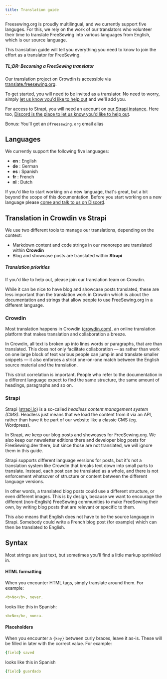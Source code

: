 ```yaml
---
title: Translation guide
---
```


Freesewing.org is proudly multilingual, and we currently support five languges.
For this, we rely on the work of our translators who volunteer their
time to translate FreeSewing into various languages from English, which
is our source language. 

This translation guide will tell you everything you need to
know to join the effort as a translator for FreeSewing.

<Tip>

##### TL;DR: Becoming a FreeSewing translator

Our translation project on Crowdin is accessible 
via [translate.freesewing.org](https://translate.freesewing.org).

To get started, you will need to be invited as a translator. No need to worry,
simply [let us know you'd like to help out](https://discord.freesewing.org/) and we'll add you.

For access to Strapi, you will need an account on [our Strapi instance](https://posts.freesewing.org/).
Here too, [Discord is the place to let us know you'd like to help out](https://discord.freesewing.org/).

Bonus: You'll get an `@freesewing.org` email alias

</Tip>


## Languages

We currently support the following five languages:

  - **en** : English
  - **de** : German
  - **es** : Spanish
  - **fr** : French
  - **nl** : Dutch

<Note>

If you'd like to start working on a new language, that's great, but a bit
beyond the scope of this documentation. Before you start working on a new language
please [come and talk to us on Discord](https://discord.freesewing.org).

</Note>

## Translation in Crowdin vs Strapi

We use two different tools to manage our translations, depending on the context:

 - Markdown content and code strings in our monorepo are translated within **Crowdin**
 - Blog and showcase posts are translated within **Strapi**

<Tip>

##### Translation priorities

If you'd like to help out, please join our translation team on Crowdin.

While it can be nice to have blog and showcase posts translated, these are less important than the 
translation work in Crowdin which is about the documentation and strings that allow people to
use FreeSewing.org in a different language.

</Tip>

### Crowdin

Most translation happens in Crowdin ([crowdin.com](https://crowdin.com/)), an online translation platform
that makes translation and collaboration a breeze.

In Crowdin, all text is broken up into lines words or paragraphs, that are than translated.
This does not only facilitate collaboration — as rather than work on one large block of text
various people can jump in and translate smaller snippets — it also enforces a strict one-on-one
match between the English source material and the translation.

This strict correlation is important. People who refer to the documentation in a different language
expect to find the same structure, the same amount of headings, paragraphs and so on.

### Strapi

Strapi ([strapi.io](https://strapi.io/)) is a so-called *headless content management system (CMS)*.
Headless just means that we load the content from it via an API, rather than have it be part of our
website like a classic CMS (eg. Wordpress).

In Strapi, we keep our blog posts and showcases for FreeSewing.org. 
We also keep our newsletter editions there and developer blog posts for FreeSewing.dev there, but since
those are not translated, we will ignore them in this guide.

Strapi supports different language versions for posts, but it's not a translation system like Crowdin
that breaks text down into small parts to translate.
Instead, each post can be translated as a whole, and there is not enforcement whatsover of structure or
content between the different language versions.

In other words, a translated blog posts could use a different structure, or even different images.
This is by design, because we want to encourage the different (non-English) FreeSewing communities
to make FreeSewing their own, by writing blog posts that are relevant or specific to them.

This also means that English does not have to be the source language in Strapi.
Somebody could write a French blog post (for example) which can then be translated to English.

## Syntax

Most strings are just text, but sometimes you'll find a little markup sprinkled in.

#### HTML formatting

When you encounter HTML tags, simply translate around them. For example:

```yaml
<b>No</b>, never.
```

looks like this in Spanish:

```yaml
<b>No</b>, nunca.
```

#### Placeholders

When you encounter a `{key}` between curly braces, leave it as-is.
These will be filled in later with the correct value. For example:

```yaml
{field} saved
```

looks like this in Spanish


```yaml
{field} guardado
```

